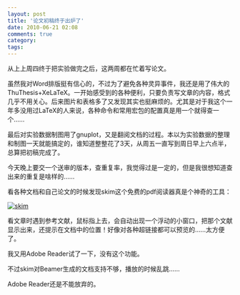```yaml
---
layout: post
title: '论文初稿终于出炉了'
date: 2010-06-21 02:08
comments: true
category: 
tags:
---
```

    

从上上周四终于把实验做完之后，这两周都在忙着写论文。

虽然我对Word排版挺有信心的，不过为了避免各种灵异事件，我还是用了伟大的ThuThesis+XeLaTeX。一开始感受到的各种便利，只要负责写文章的内容，格式几乎不用关心。后来图片和表格多了又发现其实也挺麻烦的。尤其是对于我这个一年多没用过LaTeX的人来说，各种命令和常用宏包的配置真是用一个就得查一个……

最后对实验数据制图用了gnuplot，又是翻阅文档的过程。本以为实验数据的整理和制图一天就能搞定的，谁知道整整花了3天，从周五一直写到周日早上六点半，总算把初稿完成了。

今天晚上要交一个送审的版本，查重复率，我觉得过是一定的，但是我很想知道查出来的重复是啥样的……

看各种文档和自己论文的时候发现skim这个免费的pdf阅读器真是个神奇的工具：

[![skim](https://lh6faa.bay.livefilestore.com/y1m_RCgkNKulM5EqdO2rAeMmnAkjWj5-CZA53HdACTS3ayWXZKqIU-5F5qZHfdLUfmvZ6wTbK20uyrxGZqLZHVQhlUhvs1AdGLIXm7Nmqm8_CmqcS4VIx7GDNJ-tm9lZlOq0MWmLgTJS3ufkVldS_2w4w/skim_thumb[2].png?download&psid=1)](https://lh6faa.bay.livefilestore.com/y1mNlvjrMeJbCo599A92gfzpefkXUZG_p8_PZETJLsJV4bfHbcxS89K_6JakUY3luZEgw14RoxOWAZkflUC1e0GZ3r2W2L0wbRu94QhwFeLiTNGUymiyWDkA73HyvejTK5pWENe6vf9-I0MOzFpcaVH3g/skim[4].png?download&psid=1)

看文章时遇到参考文献，鼠标指上去，会自动出现一个浮动的小窗口，把那个文献显示出来，还提示在文档中的位置！好像对各种超链接都可以预览的……太方便了。

我又用Adobe Reader试了一下，没有这个功能。

不过skim对Beamer生成的文档支持不够，播放的时候乱跳……

Adobe Reader还是不能放弃的。
